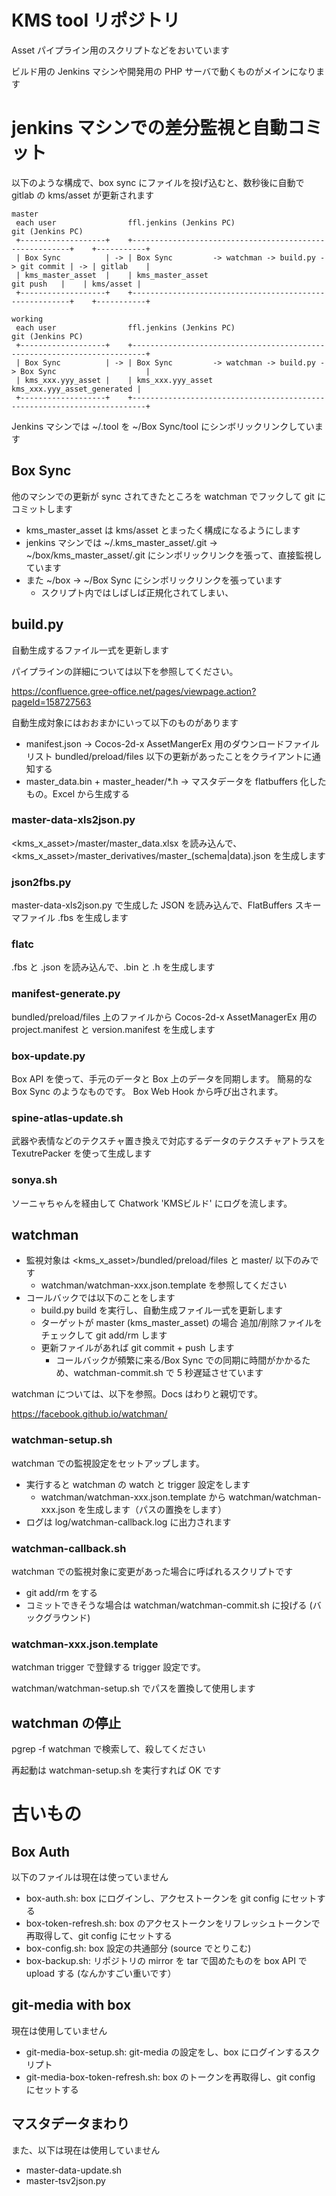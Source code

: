 # KMS tool リポジトリ

Asset パイプライン用のスクリプトなどをおいています

ビルド用の Jenkins マシンや開発用の PHP サーバで動くものがメインになります

# jenkins マシンでの差分監視と自動コミット
以下のような構成で、box sync にファイルを投げ込むと、数秒後に自動で gitlab の kms/asset が更新されます

```
master
 each user                ffl.jenkins (Jenkins PC)                                      git (Jenkins PC)
 +-------------------+    +--------------------------------------------------------+    +-----------+
 | Box Sync          | -> | Box Sync         -> watchman -> build.py -> git commit | -> | gitlab    |
 | kms_master_asset  |    | kms_master_asset                            git push   |    | kms/asset |
 +-------------------+    +--------------------------------------------------------+    +-----------+

working
 each user                ffl.jenkins (Jenkins PC)                                      git (Jenkins PC)
 +-------------------+    +-------------------------------------------------------------------------+
 | Box Sync          | -> | Box Sync         -> watchman -> build.py -> Box Sync                    |
 | kms_xxx.yyy_asset |    | kms_xxx.yyy_asset                           kms_xxx.yyy_asset_generated |
 +-------------------+    +-------------------------------------------------------------------------+
```

Jenkins マシンでは ~/.tool を ~/Box Sync/tool にシンボリックリンクしています

## Box Sync
他のマシンでの更新が sync されてきたところを watchman でフックして git にコミットします

- kms_master_asset は kms/asset とまったく構成になるようにします
- jenkins マシンでは ~/.kms_master_asset/.git -> ~/box/kms_master_asset/.git にシンボリックリンクを張って、直接監視しています
- また ~/box -> ~/Box Sync にシンボリックリンクを張っています
  - スクリプト内ではしばしば正規化されてしまい、

## build.py
自動生成するファイル一式を更新します

パイプラインの詳細については以下を参照してください。

https://confluence.gree-office.net/pages/viewpage.action?pageId=158727563

自動生成対象にはおおまかにいって以下のものがあります
- manifest.json -> Cocos-2d-x AssetMangerEx 用のダウンロードファイルリスト bundled/preload/files 以下の更新があったことをクライアントに通知する
- master_data.bin + master_header/*.h -> マスタデータを flatbuffers 化したもの。Excel から生成する

### master-data-xls2json.py
<kms_x_asset>/master/master_data.xlsx を読み込んで、<kms_x_asset>/master_derivatives/master_(schema|data).json を生成します

### json2fbs.py
master-data-xls2json.py で生成した JSON を読み込んで、FlatBuffers スキーマファイル .fbs を生成します

### flatc
.fbs と .json を読み込んで、.bin と .h を生成します

### manifest-generate.py
bundled/preload/files 上のファイルから Cocos-2d-x AssetManagerEx 用の project.manifest と version.manifest を生成します

### box-update.py
Box API を使って、手元のデータと Box 上のデータを同期します。
簡易的な Box Sync のようなものです。
Box Web Hook から呼び出されます。

### spine-atlas-update.sh
武器や表情などのテクスチャ置き換えで対応するデータのテクスチャアトラスを TexutrePacker を使って生成します

### sonya.sh
ソーニャちゃんを経由して Chatwork 'KMSビルド' にログを流します。

## watchman

- 監視対象は <kms_x_asset>/bundled/preload/files と master/ 以下のみです 
  - watchman/watchman-xxx.json.template を参照してください
- コールバックでは以下のことをします
  - build.py build を実行し、自動生成ファイル一式を更新します
  - ターゲットが master (kms_master_asset) の場合 追加/削除ファイルをチェックして git add/rm します
  - 更新ファイルがあれば git commit + push します
    - コールバックが頻繁に来る/Box Sync での同期に時間がかかるため、watchman-commit.sh で 5 秒遅延させています

watchman については、以下を参照。Docs はわりと親切です。

https://facebook.github.io/watchman/

### watchman-setup.sh
watchman での監視設定をセットアップします。

- 実行すると watchman の watch と trigger 設定をします
  - watchman/watchman-xxx.json.template から watchman/watchman-xxx.json を生成します（パスの置換をします）
- ログは log/watchman-callback.log に出力されます

### watchman-callback.sh
watchman での監視対象に変更があった場合に呼ばれるスクリプトです

- git add/rm をする
- コミットできそうな場合は watchman/watchman-commit.sh に投げる (バックグラウンド)

### watchman-xxx.json.template
watchman trigger で登録する trigger 設定です。

watchman/watchman-setup.sh でパスを置換して使用します

## watchman の停止
pgrep -f watchman で検索して、殺してください

再起動は watchman-setup.sh を実行すれば OK です

# 古いもの

## Box Auth

以下のファイルは現在は使っていません
- box-auth.sh: box にログインし、アクセストークンを git config にセットする
- box-token-refresh.sh: box のアクセストークンをリフレッシュトークンで再取得して、git config にセットする
- box-config.sh: box 設定の共通部分 (source でとりこむ)
- box-backup.sh: リポジトリの mirror を tar で固めたものを box API で upload する (なんかすごい重いです）

## git-media with box
現在は使用していません

- git-media-box-setup.sh: git-media の設定をし、box にログインするスクリプト
- git-media-box-token-refresh.sh: box のトークンを再取得し、git config にセットする

## マスタデータまわり
また、以下は現在は使用していません
- master-data-update.sh
- master-tsv2json.py
